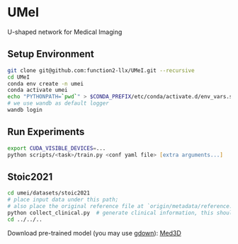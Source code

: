 # UMeI

U-shaped network for Medical Imaging

## Setup Environment

```zsh
git clone git@github.com:function2-llx/UMeI.git --recursive
cd UMeI
conda env create -n umei
conda activate umei
echo "PYTHONPATH=`pwd`" > $CONDA_PREFIX/etc/conda/activate.d/env_vars.sh
# we use wandb as default logger
wandb login
```

## Run Experiments
```zsh
export CUDA_VISIBLE_DEVICES=...
python scripts/<task>/train.py <conf yaml file> [extra arguments...]
```

## Stoic2021

```zsh
cd umei/datasets/stoic2021
# place input data under this path; 
# also place the original reference file at `origin/metadata/reference.csv`
python collect_clinical.py  # generate clinical information, this should be run once 
cd ../../..
```

Download pre-trained model (you may use [gdown](https://github.com/wkentaro/gdown)): [Med3D](https://github.com/Tencent/MedicalNet)